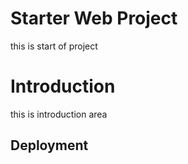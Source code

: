 # Starter Web Project

this is start of project

# Introduction

this is introduction area

## Deployment

